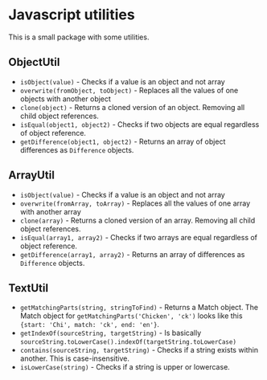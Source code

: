 # Javascript utilities
This is a small package with some utilities.

## ObjectUtil
* `isObject(value)` - Checks if a value is an object and not array
* `overwrite(fromObject, toObject)` - Replaces all the values of one objects with another object
* `clone(object)` - Returns a cloned version of an object. Removing all child object references.
* `isEqual(object1, object2)` - Checks if two objects are equal regardless of object reference.
* `getDifference(object1, object2)` - Returns an array of object differences as `Difference` objects.

## ArrayUtil
* `isObject(value)` - Checks if a value is an object and not array
* `overwrite(fromArray, toArray)` - Replaces all the values of one array with another array
* `clone(array)` - Returns a cloned version of an array. Removing all child object references.
* `isEqual(array1, array2)` - Checks if two arrays are equal regardless of object reference.
* `getDifference(array1, array2)` - Returns an array of differences as `Difference` objects.

## TextUtil
* `getMatchingParts(string, stringToFind)` - 
Returns a Match object. The Match object for `getMatchingParts('Chicken', 'ck')` 
looks like this `{start: 'Chi', match: 'ck', end: 'en'}`.
* `getIndexOf(sourceString, targetString)` - Is basically `sourceString.toLowerCase().indexOf(targetString.toLowerCase)`
* `contains(sourceString, targetString)` - Checks if a string exists within another. This is case-insensitive.
* `isLowerCase(string)` - Checks if a string is upper or lowercase.
